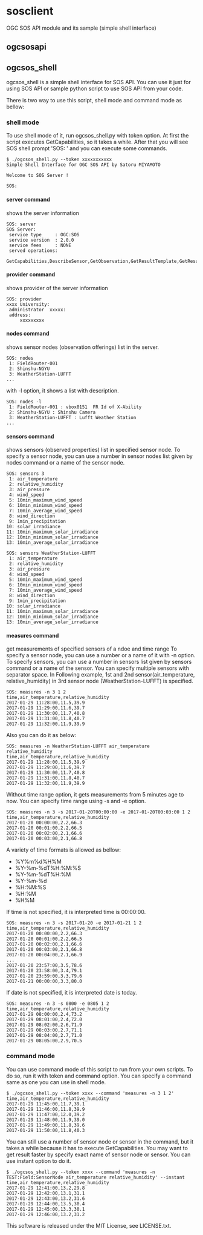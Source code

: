 # sosclient
OGC SOS API module and its sample (simple shell interface)

## ogcsosapi




## ogcsos_shell

ogcsos_shell is a simple shell interface for SOS API.
You can use it just for using SOS API or sample python script to use SOS API from your code.

There is two way to use this script, shell mode and command mode as bellow:

### shell mode

To use shell mode of it, run ogcsos_shell.py with token option.
At first the script executes GetCapabilities, so it takes a while.
After that you will see SOS shell prompt 'SOS: ' and you can execute some commands.

```shell-sesstion
$ ./ogcsos_shell.py --token xxxxxxxxxxx
Simple Shell Interface for OGC SOS API by Satoru MIYAMOTO

Welcome to SOS Server !

SOS: 
```

#### server command
shows the server information

```shell-session
SOS: server
SOS Server: 
 service type     : OGC:SOS
 service version  : 2.0.0
 service fees     : NONE
 served operations:
       GetCapabilities,DescribeSensor,GetObservation,GetResultTemplate,GetResult
```

#### provider command
shows provider of the server information

```shell-session
SOS: provider
xxxx University: 
 administrator  xxxxx: 
 address:
     xxxxxxxxx
```

#### nodes command
shows sensor nodes (observation offerings) list in the server.

```shell-session
SOS: nodes
 1: FieldRouter-001
 2: Shinshu-NGYU
 3: WeatherStation-LUFFT
...
```
with -l option, it shows a list with description.

```shell-session
SOS: nodes -l
 1: FieldRouter-001 : vbox0151  FR Id of X-Ability
 2: Shinshu-NGYU : Shinshu Camera
 3: WeatherStation-LUFFT : Lufft Weather Station
...
```

#### sensors command
shows sensors (observed properties) list in specified sensor node.
To specify a sensor node, you can use a number in sensor nodes list given by nodes command or a name of the sensor node.

```shell-session
SOS: sensors 3
 1: air_temperature
 2: relative_humidity
 3: air_pressure
 4: wind_speed
 5: 10min_maximum_wind_speed
 6: 10min_minimum_wind_speed
 7: 10min_average_wind_speed
 8: wind_direction
 9: 1min_precipitation
10: solar_irradiance
11: 10min_maximum_solar_irradiance
12: 10min_minimum_solar_irradiance
13: 10min_average_solar_irradiance

SOS: sensors WeatherStation-LUFFT
 1: air_temperature
 2: relative_humidity
 3: air_pressure
 4: wind_speed
 5: 10min_maximum_wind_speed
 6: 10min_minimum_wind_speed
 7: 10min_average_wind_speed
 8: wind_direction
 9: 1min_precipitation
10: solar_irradiance
11: 10min_maximum_solar_irradiance
12: 10min_minimum_solar_irradiance
13: 10min_average_solar_irradiance
```

#### measures command
get measurements of specified sensors of a ndoe and time range
To specify a sensor node, you can use a number or a name of it with -n option.
To specify sensors, you can use a number in sensors list given by sensors command or a name of the sensor. You can specify multiple sensors with separator space.
In Following example, 1st and 2nd sensor(air_temperature, relative_humidity) in 3rd sensor node (WeatherStation-LUFFT) is specified.

```shell-session
SOS: measures -n 3 1 2
time,air_temperature,relative_humidity
2017-01-29 11:28:00,11.5,39.9
2017-01-29 11:29:00,11.6,39.7
2017-01-29 11:30:00,11.7,40.8
2017-01-29 11:31:00,11.8,40.7
2017-01-29 11:32:00,11.9,39.9
```

Also you can do it as below:

```shell-session
SOS: measures -n WeatherStation-LUFFT air_temperature relative_humidity
time,air_temperature,relative_humidity
2017-01-29 11:28:00,11.5,39.9
2017-01-29 11:29:00,11.6,39.7
2017-01-29 11:30:00,11.7,40.8
2017-01-29 11:31:00,11.8,40.7
2017-01-29 11:32:00,11.9,39.9
```

Without time range option, it gets measurements from 5 minutes age to now.
You can specify time range using -s and -e option.

```shell-session
SOS: measures -n 3 -s 2017-01-20T00:00:00 -e 2017-01-20T00:03:00 1 2
time,air_temperature,relative_humidity
2017-01-20 00:00:00,2.2,66.3
2017-01-20 00:01:00,2.2,66.5
2017-01-20 00:02:00,2.1,66.6
2017-01-20 00:03:00,2.1,66.8
```

A variety of time formats is allowed as bellow:

* %Y%m%d%H%M
* %Y-%m-%dT%H:%M:%S
* %Y-%m-%dT%H:%M
* %Y-%m-%d
* %H:%M:%S
* %H:%M
* %H%M

If time is not specified, it is interpreted time is 00:00:00.

```shell-session
SOS: measures -n 3 -s 2017-01-20 -e 2017-01-21 1 2
time,air_temperature,relative_humidity
2017-01-20 00:00:00,2.2,66.3
2017-01-20 00:01:00,2.2,66.5
2017-01-20 00:02:00,2.1,66.6
2017-01-20 00:03:00,2.1,66.8
2017-01-20 00:04:00,2.1,66.9
...
2017-01-20 23:57:00,3.5,78.6
2017-01-20 23:58:00,3.4,79.1
2017-01-20 23:59:00,3.3,79.6
2017-01-21 00:00:00,3.3,80.0
```

If date is not specified, it is interpreted date is today.

```shell-session
SOS: measures -n 3 -s 0800 -e 0805 1 2
time,air_temperature,relative_humidity
2017-01-29 08:00:00,2.4,73.2
2017-01-29 08:01:00,2.4,72.0
2017-01-29 08:02:00,2.6,71.9
2017-01-29 08:03:00,2.7,71.1
2017-01-29 08:04:00,2.7,71.0
2017-01-29 08:05:00,2.9,70.5
```

### command mode

You can use command mode of this script to run from your own scripts.
To do so, run it with token and command option.
You can specify a command same as one you can use in shell mode.

```shell-session
$ ./ogcsos_shell.py --token xxxx --command 'measures -n 3 1 2'
time,air_temperature,relative_humidity
2017-01-29 11:45:00,11.7,39.1
2017-01-29 11:46:00,11.8,39.9
2017-01-29 11:47:00,12.0,39.2
2017-01-29 11:48:00,11.9,39.0
2017-01-29 11:49:00,11.8,39.6
2017-01-29 11:50:00,11.8,40.3
```

You can still use a number of sensor node or sensor in the command, but it takes a while because it has to execute GetCapabilities.
You may want to get result faster by specify exact name of sensor node or sensor.
You can use instant option to do it.

```shell-session
$ ./ogcsos_shell.py --token xxxx --command 'measures -n TEST:Field:SensorNode air_temperature relative_humidity' --instant
time,air_temperature,relative_humidity
2017-01-29 12:41:00,13.2,29.8
2017-01-29 12:42:00,13.1,31.1
2017-01-29 12:43:00,13.2,31.6
2017-01-29 12:44:00,13.5,30.4
2017-01-29 12:45:00,13.3,30.1
2017-01-29 12:46:00,13.2,31.2
```

This software is released under the MIT License, see LICENSE.txt.

